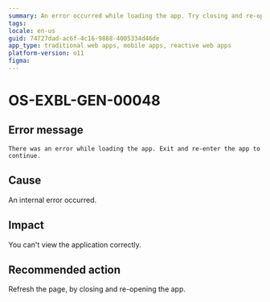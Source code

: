 ```yaml
---
summary: An error occurred while loading the app. Try closing and re-opening the app. 
tags:
locale: en-us
guid: 74727dad-ac6f-4c16-9888-4005334d46de
app_type: traditional web apps, mobile apps, reactive web apps
platform-version: o11
figma:
---
```


# OS-EXBL-GEN-00048

## Error message

`There was an error while loading the app. Exit and re-enter the app to continue.`

## Cause

An internal error occurred.

## Impact

You can't view the application correctly. 

## Recommended action

Refresh the page, by closing and re-opening the app.
